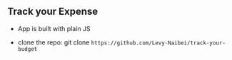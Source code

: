## Track your Expense

* App is built with plain JS

* clone the repo: git clone `https://github.com/Levy-Naibei/track-your-budget`
